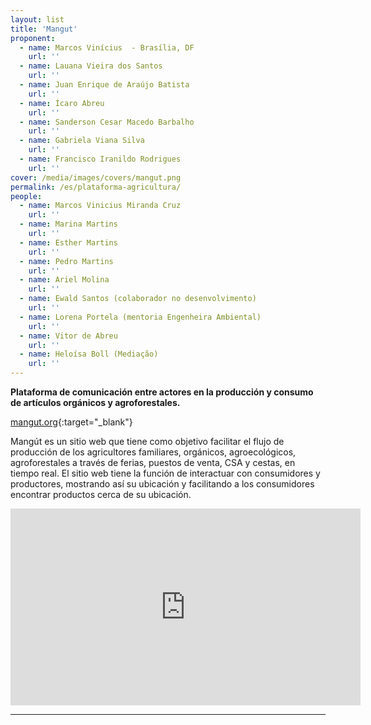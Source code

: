 ```yaml
---
layout: list
title: 'Mangut'
proponent:
  - name: Marcos Vinícius  - Brasília, DF
    url: ''
  - name: Lauana Vieira dos Santos
    url: ''
  - name: Juan Enrique de Araújo Batista
    url: ''
  - name: Ícaro Abreu
    url: ''
  - name: Sanderson Cesar Macedo Barbalho
    url: ''
  - name: Gabriela Viana Silva
    url: ''
  - name: Francisco Iranildo Rodrigues
    url: ''
cover: /media/images/covers/mangut.png
permalink: /es/plataforma-agricultura/
people:
  - name: Marcos Vinicius Miranda Cruz
    url: ''
  - name: Marina Martins
    url: ''
  - name: Esther Martins
    url: ''
  - name: Pedro Martins
    url: ''
  - name: Ariel Molina
    url: ''
  - name: Ewald Santos (colaborador no desenvolvimento)
    url: ''
  - name: Lorena Portela (mentoria Engenheira Ambiental)
    url: ''
  - name: Vitor de Abreu
    url: ''
  - name: Heloísa Boll (Mediação)
    url: ''
---
```

**Plataforma de comunicación entre actores en la producción y consumo de artículos orgánicos y agroforestales.**

[mangut.org](https://mangut.org){:target="_blank"}
  
Mangút es un sitio web que tiene como objetivo facilitar el flujo de producción de los agricultores familiares, orgánicos, agroecológicos, agroforestales a través de ferias, puestos de venta, CSA y cestas, en tiempo real. El sitio web tiene la función de interactuar con consumidores y productores, mostrando así su ubicación y facilitando a los consumidores encontrar productos cerca de su ubicación.
  
<div class="video-wrapper video-wrapper-16x9">
<iframe width="560" height="315" src="https://www.youtube.com/embed/S3JklKDkzz0" frameborder="0" allow="accelerometer; autoplay; encrypted-media; gyroscope; picture-in-picture" allowfullscreen></iframe>
</div>

---
